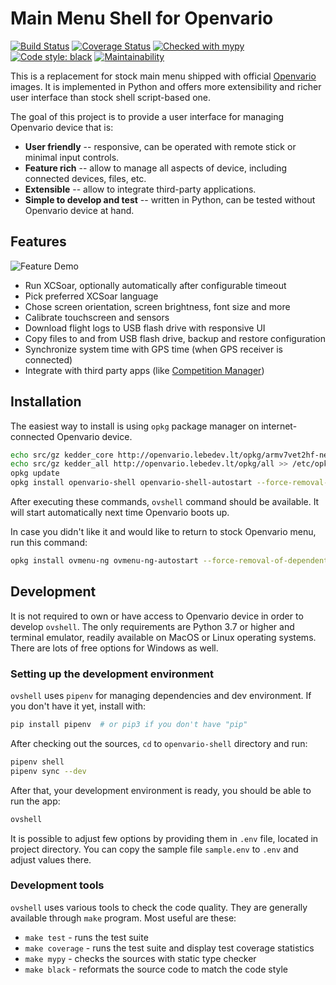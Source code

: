 # Main Menu Shell for Openvario

[![Build Status](https://circleci.com/gh/kedder/openvario-shell.svg?style=svg)](https://app.circleci.com/pipelines/github/kedder/openvario-shell/)
[![Coverage Status](https://coveralls.io/repos/github/kedder/openvario-shell/badge.svg)](https://coveralls.io/github/kedder/openvario-shell)
[![Checked with mypy](http://www.mypy-lang.org/static/mypy_badge.svg)](http://mypy-lang.org/)
[![Code style: black](https://img.shields.io/badge/code%20style-black-000000.svg)](https://github.com/psf/black)
[![Maintainability](https://api.codeclimate.com/v1/badges/9e92cde06a8859dd1220/maintainability)](https://codeclimate.com/github/kedder/openvario-shell/maintainability)

This is a replacement for stock main menu shipped with official
[Openvario](https://openvario.org/) images. It is implemented in Python and
offers more extensibility and richer user interface than stock shell
script-based one.

The goal of this project is to provide a user interface for managing Openvario
device that is:

* **User friendly** -- responsive, can be operated with remote stick or
  minimal input controls.
* **Feature rich**  -- allow to manage all aspects of device, including
  connected devices, files, etc.
* **Extensible** -- allow to integrate third-party applications.
* **Simple to develop and test** -- written in Python, can be tested without
  Openvario device at hand.

## Features

![Feature Demo](screenshots/demo.gif)

* Run XCSoar, optionally automatically after configurable timeout
* Pick preferred XCSoar language
* Chose screen orientation, screen brightness, font size and more
* Calibrate touchscreen and sensors
* Download flight logs to USB flash drive with responsive UI
* Copy files to and from USB flash drive, backup and restore configuration
* Synchronize system time with GPS time (when GPS receiver is connected)
* Integrate with third party apps (like [Competition Manager](https://github.com/kedder/openvario-compman))

## Installation

The easiest way to install is using `opkg` package manager on
internet-connected Openvario device.

```sh
echo src/gz kedder_core http://openvario.lebedev.lt/opkg/armv7vet2hf-neon >> /etc/opkg/customfeeds.conf
echo src/gz kedder_all http://openvario.lebedev.lt/opkg/all >> /etc/opkg/customfeeds.conf
opkg update
opkg install openvario-shell openvario-shell-autostart --force-removal-of-dependent-packages
```

After executing these commands, `ovshell` command should be available. It will
start automatically next time Openvario boots up.

In case you didn't like it and would like to return to stock Openvario menu,
run this command:

```sh
opkg install ovmenu-ng ovmenu-ng-autostart --force-removal-of-dependent-packages
```

## Development

It is not required to own or have access to Openvario device in order to
develop `ovshell`. The only requirements are Python 3.7 or higher and terminal
emulator, readily available on MacOS or Linux operating systems. There are lots
of free options for Windows as well.

### Setting up the development environment

`ovshell` uses `pipenv` for managing dependencies and dev environment. If you
don't have it yet, install with:

```sh
pip install pipenv  # or pip3 if you don't have "pip"
```

After checking out the sources, `cd` to `openvario-shell` directory and run:

```sh
pipenv shell
pipenv sync --dev
```

After that, your development environment is ready, you should be able to run
the app:

```sh
ovshell
```

It is possible to adjust few options by providing them in `.env` file, located
in project directory. You can copy the sample file `sample.env` to `.env` and
adjust values there.

### Development tools

`ovshell` uses various tools to check the code quality. They are generally
available through `make` program. Most useful are these:

* `make test` - runs the test suite
* `make coverage` - runs the test suite and display test coverage statistics
* `make mypy` - checks the sources with static type checker
* `make black` - reformats the source code to match the code style

